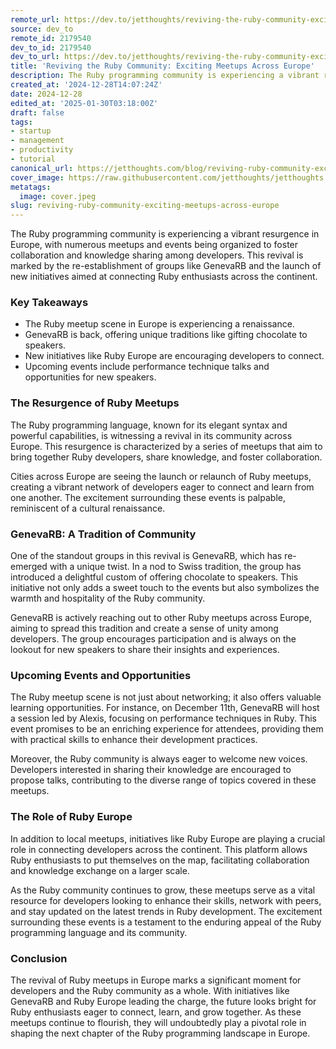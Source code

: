 ```yaml
---
remote_url: https://dev.to/jetthoughts/reviving-the-ruby-community-exciting-meetups-across-europe-52af
source: dev_to
remote_id: 2179540
dev_to_id: 2179540
dev_to_url: https://dev.to/jetthoughts/reviving-the-ruby-community-exciting-meetups-across-europe-52af
title: 'Reviving the Ruby Community: Exciting Meetups Across Europe'
description: The Ruby programming community is experiencing a vibrant resurgence in Europe, with numerous meetups...
created_at: '2024-12-28T14:07:24Z'
date: 2024-12-28
edited_at: '2025-01-30T03:18:00Z'
draft: false
tags:
- startup
- management
- productivity
- tutorial
canonical_url: https://jetthoughts.com/blog/reviving-ruby-community-exciting-meetups-across-europe/
cover_image: https://raw.githubusercontent.com/jetthoughts/jetthoughts.github.io/master/content/blog/reviving-ruby-community-exciting-meetups-across-europe/cover.jpeg
metatags:
  image: cover.jpeg
slug: reviving-ruby-community-exciting-meetups-across-europe
---
```

The Ruby programming community is experiencing a vibrant resurgence in Europe, with numerous meetups and events being organized to foster collaboration and knowledge sharing among developers. This revival is marked by the re-establishment of groups like GenevaRB and the launch of new initiatives aimed at connecting Ruby enthusiasts across the continent.

### Key Takeaways

*   The Ruby meetup scene in Europe is experiencing a renaissance.
*   GenevaRB is back, offering unique traditions like gifting chocolate to speakers.
*   New initiatives like Ruby Europe are encouraging developers to connect.
*   Upcoming events include performance technique talks and opportunities for new speakers.

### The Resurgence of Ruby Meetups

The Ruby programming language, known for its elegant syntax and powerful capabilities, is witnessing a revival in its community across Europe. This resurgence is characterized by a series of meetups that aim to bring together Ruby developers, share knowledge, and foster collaboration.

Cities across Europe are seeing the launch or relaunch of Ruby meetups, creating a vibrant network of developers eager to connect and learn from one another. The excitement surrounding these events is palpable, reminiscent of a cultural renaissance.

### GenevaRB: A Tradition of Community

One of the standout groups in this revival is GenevaRB, which has re-emerged with a unique twist. In a nod to Swiss tradition, the group has introduced a delightful custom of offering chocolate to speakers. This initiative not only adds a sweet touch to the events but also symbolizes the warmth and hospitality of the Ruby community.

GenevaRB is actively reaching out to other Ruby meetups across Europe, aiming to spread this tradition and create a sense of unity among developers. The group encourages participation and is always on the lookout for new speakers to share their insights and experiences.

### Upcoming Events and Opportunities

The Ruby meetup scene is not just about networking; it also offers valuable learning opportunities. For instance, on December 11th, GenevaRB will host a session led by Alexis, focusing on performance techniques in Ruby. This event promises to be an enriching experience for attendees, providing them with practical skills to enhance their development practices.

Moreover, the Ruby community is always eager to welcome new voices. Developers interested in sharing their knowledge are encouraged to propose talks, contributing to the diverse range of topics covered in these meetups.

### The Role of Ruby Europe

In addition to local meetups, initiatives like Ruby Europe are playing a crucial role in connecting developers across the continent. This platform allows Ruby enthusiasts to put themselves on the map, facilitating collaboration and knowledge exchange on a larger scale.

As the Ruby community continues to grow, these meetups serve as a vital resource for developers looking to enhance their skills, network with peers, and stay updated on the latest trends in Ruby development. The excitement surrounding these events is a testament to the enduring appeal of the Ruby programming language and its community.

### Conclusion

The revival of Ruby meetups in Europe marks a significant moment for developers and the Ruby community as a whole. With initiatives like GenevaRB and Ruby Europe leading the charge, the future looks bright for Ruby enthusiasts eager to connect, learn, and grow together. As these meetups continue to flourish, they will undoubtedly play a pivotal role in shaping the next chapter of the Ruby programming landscape in Europe.
